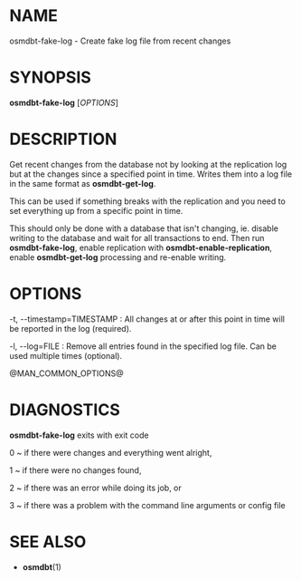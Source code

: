 
# NAME

osmdbt-fake-log - Create fake log file from recent changes


# SYNOPSIS

**osmdbt-fake-log** \[*OPTIONS*\]


# DESCRIPTION

Get recent changes from the database not by looking at the replication log but
at the changes since a specified point in time. Writes them into a log file in
the same format as **osmdbt-get-log**.

This can be used if something breaks with the replication and you need to
set everything up from a specific point in time.

This should only be done with a database that isn't changing, ie. disable
writing to the database and wait for all transactions to end. Then run
**osmdbt-fake-log**, enable replication with **osmdbt-enable-replication**,
enable **osmdbt-get-log** processing and re-enable writing.

# OPTIONS

-t, \--timestamp=TIMESTAMP
:   All changes at or after this point in time will be reported in the log
    (required).

-l, \--log=FILE
:   Remove all entries found in the specified log file. Can be used multiple
    times (optional).


@MAN_COMMON_OPTIONS@

# DIAGNOSTICS

**osmdbt-fake-log** exits with exit code

0
  ~ if there were changes and everything went alright,

1
  ~ if there were no changes found,

2
  ~ if there was an error while doing its job, or

3
  ~ if there was a problem with the command line arguments or config file


# SEE ALSO

* **osmdbt**(1)

